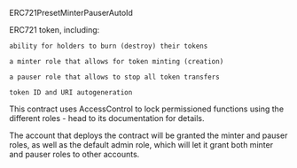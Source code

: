 ERC721PresetMinterPauserAutoId

ERC721 token, including:

    ability for holders to burn (destroy) their tokens

    a minter role that allows for token minting (creation)

    a pauser role that allows to stop all token transfers

    token ID and URI autogeneration

This contract uses AccessControl to lock permissioned functions using the different roles - head to its documentation for details.

The account that deploys the contract will be granted the minter and pauser roles, as well as the default admin role, which will let it grant both minter and pauser roles to other accounts.
